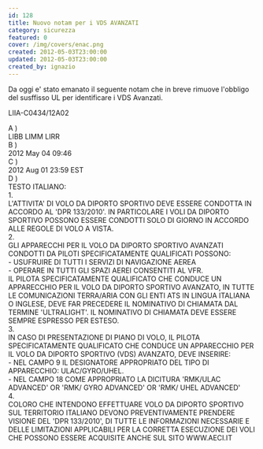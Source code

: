 ```yaml
---
id: 128
title: Nuovo notam per i VDS AVANZATI
category: sicurezza
featured: 0
cover: /img/covers/enac.png
created: 2012-05-03T23:00:00
updated: 2012-05-03T23:00:00
created_by: ignazio
---
```


Da oggi e' stato emanato il seguente notam che in breve rimuove l'obbligo del susffisso UL per identificare i VDS Avanzati.

LIIA-C0434/12A02

<div class="grid grid-cols-[auto,1fr] gap-y-2 text-sm">
    <div class="mr-3">A )</div> 
    <div>LIBB LIMM LIRR</div>
    <div class="mr-3">B )</div> 
    <div>2012 May 04 09:46</div>
    <div class="mr-3">C )</div> 
    <div>2012 Aug 01 23:59 EST</div>
    <div class="mr-3">D )</div> 
    <div>TESTO ITALIANO:</div>
    <div class="pl-3">1.</div>
    <div class="pl-2">L'ATTIVITA' DI VOLO DA DIPORTO SPORTIVO DEVE ESSERE CONDOTTA IN ACCORDO AL 'DPR 133/2010'. IN PARTICOLARE I VOLI DA DIPORTO SPORTIVO POSSONO ESSERE CONDOTTI SOLO DI GIORNO IN ACCORDO ALLE REGOLE DI VOLO A VISTA.</div>
    <div class="pl-3">2.</div>
    <div class="pl-2">GLI APPARECCHI PER IL VOLO DA DIPORTO SPORTIVO AVANZATI CONDOTTI DA PILOTI SPECIFICATAMENTE QUALIFICATI POSSONO:<br>
    - USUFRUIRE DI TUTTI I SERVIZI DI NAVIGAZIONE AEREA<br>
    - OPERARE IN TUTTI GLI SPAZI AEREI CONSENTITI AL VFR.<br>
    IL PILOTA SPECIFICATAMENTE QUALIFICATO CHE CONDUCE UN APPARECCHIO PER IL VOLO DA DIPORTO SPORTIVO AVANZATO, IN TUTTE LE COMUNICAZIONI TERRA/ARIA CON GLI ENTI ATS IN LINGUA ITALIANA O INGLESE, DEVE FAR PRECEDERE IL NOMINATIVO DI CHIAMATA DAL TERMINE 'ULTRALIGHT'. IL NOMINATIVO DI CHIAMATA DEVE ESSERE SEMPRE ESPRESSO PER ESTESO.
    </div>
    <div class="pl-3">3.</div>
    <div class="pl-2">IN CASO DI PRESENTAZIONE DI PIANO DI VOLO, IL PILOTA SPECIFICATAMENTE QUALIFICATO CHE CONDUCE UN APPARECCHIO PER IL VOLO DA DIPORTO SPORTIVO (VDS) AVANZATO, DEVE INSERIRE:<br>
        - NEL CAMPO 9 IL DESIGNATORE APPROPRIATO DEL TIPO DI APPARECCHIO: ULAC/GYRO/UHEL.<br>
        - NEL CAMPO 18 COME APPROPRIATO LA DICITURA 'RMK/ULAC ADVANCED' OR 'RMK/ GYRO ADVANCED' OR 'RMK/ UHEL ADVANCED'<br>
    </div>
    <div class="pl-3">4.</div>
    <div class="pl-2">COLORO CHE INTENDONO EFFETTUARE VOLO DA DIPORTO SPORTIVO SUL TERRITORIO ITALIANO DEVONO PREVENTIVAMENTE PRENDERE VISIONE DEL 'DPR 133/2010', DI TUTTE LE INFORMAZIONI NECESSARIE E DELLE LIMITAZIONI APPLICABILI PER LA CORRETTA ESECUZIONE DEI VOLI CHE POSSONO ESSERE ACQUISITE ANCHE SUL SITO WWW.AECI.IT</div> 
</div>
